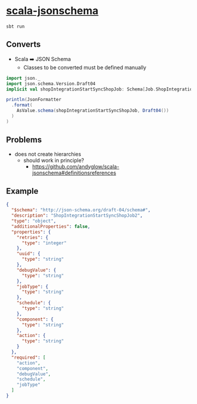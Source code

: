 # [scala-jsonschema](https://github.com/andyglow/scala-jsonschema)

```shell script
sbt run
```


## Converts
- Scala :arrow_right: JSON Schema
    - Classes to be converted must be defined manually
```scala
import json._
import json.schema.Version.Draft04
implicit val shopIntegrationStartSyncShopJob: Schema[Job.ShopIntegrationStartSyncShopJob] = Json.schema[Job.ShopIntegrationStartSyncShopJob]

println(JsonFormatter
  .format(
    AsValue.schema(shopIntegrationStartSyncShopJob, Draft04())
  )
)
```

## Problems
- does not create hierarchies
    - should work in principle?
        - https://github.com/andyglow/scala-jsonschema#definitionsreferences

## Example
```json
{
  "$schema": "http://json-schema.org/draft-04/schema#",
  "description": "ShopIntegrationStartSyncShopJob2",
  "type": "object",
  "additionalProperties": false,
  "properties": {
    "retries": {
      "type": "integer"
    },
    "uuid": {
      "type": "string"
    },
    "debugValue": {
      "type": "string"
    },
    "jobType": {
      "type": "string"
    },
    "schedule": {
      "type": "string"
    },
    "component": {
      "type": "string"
    },
    "action": {
      "type": "string"
    }
  },
  "required": [
    "action",
    "component",
    "debugValue",
    "schedule",
    "jobType"
  ]
}
```